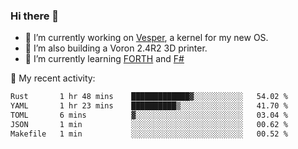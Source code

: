 ### Hi there 👋

<!--
**berkus/berkus** is a ✨ _special_ ✨ repository because its `README.md` (this file) appears on your GitHub profile.

Here are some ideas to get you started:

- 🔭 I’m currently working on ...
- 🌱 I’m currently learning ...
- 👯 I’m looking to collaborate on ...
- 🤔 I’m looking for help with ...
- 💬 Ask me about ...
- 📫 How to reach me: ...
- 😄 Pronouns: ...
- ⚡ Fun fact: ...
-->

- 🔭 I’m currently working on [Vesper](https://github.com/metta-systems/vesper), a kernel for my new OS.
- 🔭 I’m also building a Voron 2.4R2 3D printer.
- 🌱 I’m currently learning [FORTH](http://forth.com/starting-forth/) and [F#](https://fsharpforfunandprofit.com/)

💼 My recent activity:

<!--START_SECTION:waka-->

```txt
Rust       1 hr 48 mins    █████████████▓░░░░░░░░░░░   54.02 %
YAML       1 hr 23 mins    ██████████▒░░░░░░░░░░░░░░   41.70 %
TOML       6 mins          ▓░░░░░░░░░░░░░░░░░░░░░░░░   03.04 %
JSON       1 min           ░░░░░░░░░░░░░░░░░░░░░░░░░   00.62 %
Makefile   1 min           ░░░░░░░░░░░░░░░░░░░░░░░░░   00.52 %
```

<!--END_SECTION:waka-->

